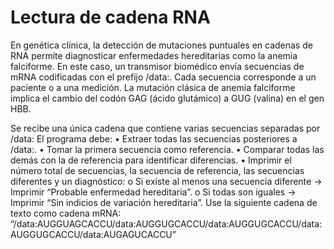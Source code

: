 # Lectura de cadena RNA


En genética clínica, la detección de mutaciones puntuales en cadenas de RNA 
permite diagnosticar enfermedades hereditarias como la anemia falciforme. 
En este caso, un transmisor biomédico envía secuencias de mRNA codificadas 
con el prefijo /data:. Cada secuencia corresponde a un paciente o a una 
medición. La mutación clásica de anemia falciforme implica el cambio del 
codón GAG (ácido glutámico) a GUG (valina) en el gen HBB.  

Se recibe una única cadena que contiene varias secuencias separadas por /data: 
El programa debe: 
• Extraer todas las secuencias posteriores a /data:. 
• Tomar la primera secuencia como referencia. 
• Comparar todas las demás con la de referencia para identificar diferencias. 
• Imprimir el número total de secuencias, la secuencia de referencia, las 
secuencias diferentes y un diagnóstico: 
o Si existe al menos una secuencia diferente → Imprimir “Probable 
enfermedad hereditaria”. 
o Si todas son iguales → Imprimir “Sin indicios de variación 
hereditaria”. 
Use la siguiente cadena de texto como cadena mRNA: 
“/data:AUGGUAGCACCU/data:AUGGUGCACCU/data:AUGGUGCACCU/data:
 AUGGUGCACCU/data:AUGAGUCACCU” 
